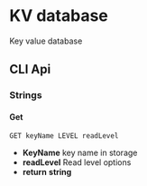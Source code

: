 # KV database
 Key value database
 
## CLI Api

### Strings

#### Get ####
`GET keyName LEVEL readLevel`
- **KeyName** key name in storage
- **readLevel** Read level options
- **return** **string**
